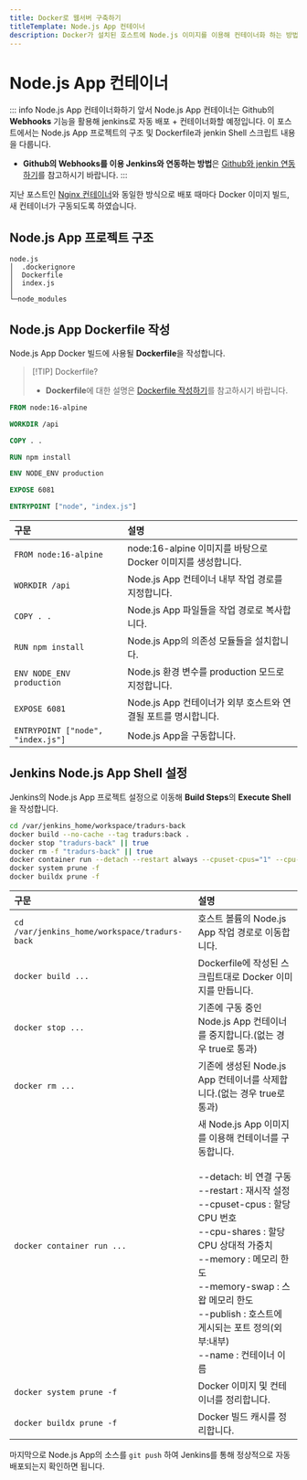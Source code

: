 ```yaml
---
title: Docker로 웹서버 구축하기
titleTemplate: Node.js App 컨테이너
description: Docker가 설치된 호스트에 Node.js 이미지를 이용해 컨테이너화 하는 방법을 소개합니다.
---
```


# Node.js App 컨테이너

::: info Node.js App 컨테이너화하기 앞서
Node.js App 컨테이너는 Github의 **Webhooks** 기능을 활용해 jenkins로 자동 배포 + 컨테이너화할 예정입니다.
이 포스트에서는 Node.js App 프로젝트의 구조 및 Dockerfile과 jenkin Shell 스크립트 내용을 다룹니다.

- **Github의 Webhooks를 이용 Jenkins와 연동하는 방법**은 [Github와 jenkin 연동하기](./github-jenkins.md)를 참고하시기 바랍니다.
  :::

지난 포스트인 [Nginx 컨테이너](/programming/docker/webserver/nginx)와 동일한 방식으로 배포 때마다 Docker 이미지 빌드, 새 컨테이너가 구동되도록 하였습니다.

## Node.js App 프로젝트 구조

```
node.js
│  .dockerignore
│  Dockerfile
│  index.js
│
└─node_modules
```

## Node.js App Dockerfile 작성

Node.js App Docker 빌드에 사용될 **Dockerfile**을 작성합니다.

> [!TIP] Dockerfile?
>
> - **Dockerfile**에 대한 설명은 [Dockerfile 작성하기](./../file.md)를 참고하시기 바랍니다.

```dockerfile
FROM node:16-alpine

WORKDIR /api

COPY . .

RUN npm install

ENV NODE_ENV production

EXPOSE 6081

ENTRYPOINT ["node", "index.js"]
```

| 구문                              | 설명                                                           |
| :-------------------------------- | :------------------------------------------------------------- |
| `FROM node:16-alpine`             | node:16-alpine 이미지를 바탕으로 Docker 이미지를 생성합니다.   |
| `WORKDIR /api`                    | Node.js App 컨테이너 내부 작업 경로를 지정합니다.              |
| `COPY . .`                        | Node.js App 파일들을 작업 경로로 복사합니다.                   |
| `RUN npm install`                 | Node.js App의 의존성 모듈들을 설치합니다.                      |
| `ENV NODE_ENV production`         | Node.js 환경 변수를 production 모드로 지정합니다.              |
| `EXPOSE 6081`                     | Node.js App 컨테이너가 외부 호스트와 연결될 포트를 명시합니다. |
| `ENTRYPOINT ["node", "index.js"]` | Node.js App을 구동합니다.                                      |

## Jenkins Node.js App Shell 설정

Jenkins의 Node.js App 프로젝트 설정으로 이동해 **Build Steps**의 **Execute Shell**을 작성합니다.

```sh
cd /var/jenkins_home/workspace/tradurs-back
docker build --no-cache --tag tradurs:back .
docker stop "tradurs-back" || true
docker rm -f "tradurs-back" || true
docker container run --detach --restart always --cpuset-cpus="1" --cpu-shares="2048" --memory="500m" --memory-swap="1g" --publish 6081:6081 --name "tradurs-back" tradurs:back
docker system prune -f
docker buildx prune -f
```

| 구문                                          | 설명                                                                                                                                                                                                                                                                                                                                                     |
| :-------------------------------------------- | :------------------------------------------------------------------------------------------------------------------------------------------------------------------------------------------------------------------------------------------------------------------------------------------------------------------------------------------------------- |
| `cd /var/jenkins_home/workspace/tradurs-back` | 호스트 볼륨의 Node.js App 작업 경로로 이동합니다.                                                                                                                                                                                                                                                                                                        |
| `docker build ...`                            | Dockerfile에 작성된 스크립트대로 Docker 이미지를 만듭니다.                                                                                                                                                                                                                                                                                               |
| `docker stop ...`                             | 기존에 구동 중인 Node.js App 컨테이너를 중지합니다.(없는 경우 true로 통과)                                                                                                                                                                                                                                                                               |
| `docker rm ...`                               | 기존에 생성된 Node.js App 컨테이너를 삭제합니다.(없는 경우 true로 통과)                                                                                                                                                                                                                                                                                  |
| `docker container run ...`                    | 새 Node.js App 이미지를 이용해 컨테이너를 구동합니다.<br /><br />--detach: 비 연결 구동<br />--restart : 재시작 설정<br />--cpuset-cpus : 할당 CPU 번호<br />--cpu-shares : 할당 CPU 상대적 가중치<br />--memory : 메모리 한도<br />--memory-swap : 스왑 메모리 한도<br />--publish : 호스트에 게시되는 포트 정의(외부:내부)<br />--name : 컨테이너 이름 |
| `docker system prune -f`                      | Docker 이미지 및 컨테이너를 정리합니다.                                                                                                                                                                                                                                                                                                                  |
| `docker buildx prune -f`                      | Docker 빌드 캐시를 정리합니다.                                                                                                                                                                                                                                                                                                                           |

마지막으로 Node.js App의 소스를 `git push` 하여 Jenkins를 통해 정상적으로 자동 배포되는지 확인하면 됩니다.

